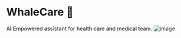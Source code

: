 # WhaleCare 🐳

AI Empowered assistant for health care and medical team.
![image](https://github.com/toantc1024/ucare-client/assets/60417892/0928c73c-d103-43ca-9296-df3bdeaa6809)
